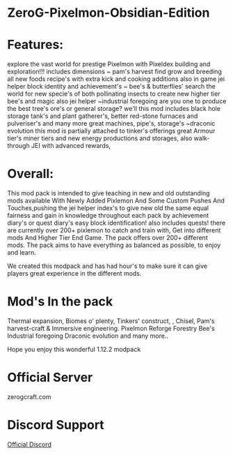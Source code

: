 # ZeroG-Pixelmon-Obsidian-Edition
# Features:
 
explore the vast world for prestige Pixelmon with Pixeldex building and exploration!!! includes dimensions 
~ pam's harvest find grow and breeding all new foods recipe's with extra kick and cooking additions also in game jei helper block identity and achievement's 
~ bee's & butterflies' search the world for new specie's of both pollinating insects to create new higher tier bee's and magic also jei helper 
~industrial foregoing are you one to produce the best tree's ore's or general storage? we'll this mod includes black hole storage tank's and plant gatherer's, better red-stone furnaces and pulveriser's and many more great machines, pipe's, storage's
~draconic evolution this mod is partially attached to tinker's offerings great Armour tier's miner tiers and new energy productions and storages, also walk-through JEI with advanced rewards,

# Overall:

This mod pack is intended to give teaching in new and old outstanding mods available With Newly Added Pixlemon And Some Custom Pushes And Touches,pushing the jei helper index's to give new old the same equal fairness and gain in knowledge throughout each pack by achievement diary's or quest diary's easy block identification! also includes 
quests! there are currently over 200+ pixlemon to catch and train with, Get into different mods And Higher Tier End Game.
The pack offers over 200+ different mods.
The pack aims to have everything as balanced as possible, to enjoy and learn.

We created this modpack and has had hour's to make sure it can give players great experience in the different mods.
 
# Mod's In the pack

Thermal expansion,
Biomes o' plenty,
Tinkers' construct, ,
Chisel,
Pam's harvest-craft &
Immersive engineering.
Pixelmon Reforge
Forestry
Bee's
Industrial foregoing
Draconic evolution
and many more..

Hope you enjoy this wonderful 1.12.2 modpack 

# Official Server
zerogcraft.com

# Discord Support
[Official Discord](https://discord.gg/aaXAX9z)
